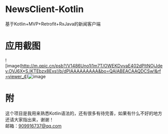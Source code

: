 # NewsClient-Kotlin
基于Kotlin+MVP+Retrofit+RxJava的新闻客户端
# 应用截图
![image(http://m.qpic.cn/psb?/V1486Uno1i1m7T/OWEKDvvaE402dPltNOjJdev.OVJ6X*S.lKTEbzx8Exs!/b/dPIAAAAAAAAA&bo=QAIABEACAAQDCSw!&rf=viewer_4)![image](http://m.qpic.cn/psb?/V1486Uno1i1m7T/9BAynC.5uNWyIQ6VRNLd7x4IAnsmvmCpRUFSpnX9J4M!/b/dF4BAAAAAAAA&bo=QAIABEACAAQDKQw!&rf=viewer_4)

# 附
这个项目是我用来熟悉Kotlin语法的，还有很多有待完善，如果有什么不好的地方还请大家指出来，谢谢！  
邮箱：909916737@qq.com

